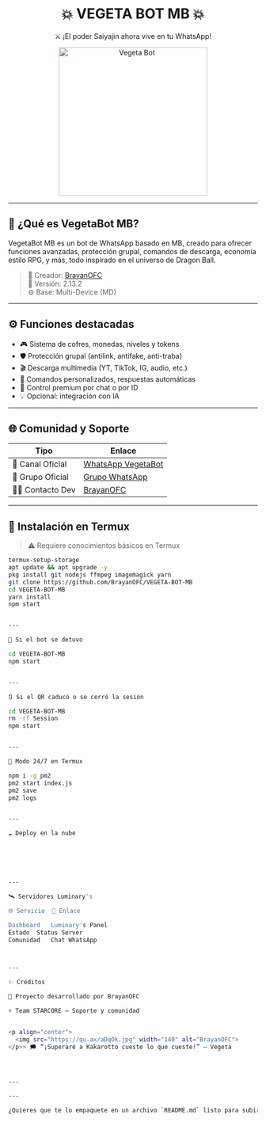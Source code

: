 <h1 align="center">💥 VEGETA BOT MB 💥</h1>
<p align="center">⚔️ ¡El poder Saiyajin ahora vive en tu WhatsApp!</p>

<p align="center">
  <img src="https://qu.ax/zKuno.jpg" width="300" alt="Vegeta Bot">
</p>

---

## 🧠 ¿Qué es VegetaBot MB?

VegetaBot MB es un bot de WhatsApp basado en MB, creado para ofrecer funciones avanzadas, protección grupal, comandos de descarga, economía estilo RPG, y más, todo inspirado en el universo de Dragon Ball.

> 💬 Creador: [BrayanOFC](https://github.com/BrayanOFC)  
> 🧪 Versión: 2.13.2  
> ⚙️ Base: Multi-Device (MD)

---

## ⚙️ Funciones destacadas

- 🎮 Sistema de cofres, monedas, niveles y tokens
- 🛡️ Protección grupal (antilink, antifake, anti-traba)
- 🎬 Descarga multimedia (YT, TikTok, IG, audio, etc.)
- 🤖 Comandos personalizados, respuestas automáticas
- 🔐 Control premium por chat o por ID
- 💡 Opcional: integración con IA

---

## 🌐 Comunidad y Soporte

| Tipo         | Enlace |
|--------------|--------|
| 📢 Canal Oficial | [WhatsApp VegetaBot](https://whatsapp.com/channel/0029VagYdbFEwEk5htUejk0t) |
| 👥 Grupo Oficial | [Grupo WhatsApp](https://chat.whatsapp.com/Jjs2l4X3LdP7RHr06WsasW) |
| 🧑‍💻 Contacto Dev  | [BrayanOFC](https://wa.me/526641784469) |

---

## 🧪 Instalación en Termux

> ⚠️ Requiere conocimientos básicos en Termux

```bash
termux-setup-storage
apt update && apt upgrade -y
pkg install git nodejs ffmpeg imagemagick yarn
git clone https://github.com/BrayanOFC/VEGETA-BOT-MB
cd VEGETA-BOT-MB
yarn install
npm start


---

🔁 Si el bot se detuvo

cd VEGETA-BOT-MB
npm start


---

🔃 Si el QR caducó o se cerró la sesión

cd VEGETA-BOT-MB
rm -rf Session
npm start


---

🔄 Modo 24/7 en Termux

npm i -g pm2
pm2 start index.js
pm2 save
pm2 logs


---

☁️ Deploy en la nube






---

🛰 Servidores Luminary's

🌐 Servicio	📎 Enlace

Dashboard	Luminary's Panel
Estado	Status Server
Comunidad	Chat WhatsApp



---

✨ Créditos

👾 Proyecto desarrollado por BrayanOFC

⚡ Team STARCORE – Soporte y comunidad


<p align="center">
  <img src="https://qu.ax/aDqOk.jpg" width="140" alt="BrayanOFC">
</p>> 🗯 “¡Superaré a Kakarotto cueste lo que cueste!” — Vegeta




---

---

¿Quieres que te lo empaquete en un archivo `README.md` listo para subir a tu repositorio? Solo dime y te lo envío como archivo.

